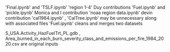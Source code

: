 'Final.ipynb' and 'TSLF.ipynb' 'region 1-4' Duy contributions
'Fuel.ipynb' and 'pickle.ipynb' Monica and I contribution
'noaa region data.ipynb' devin contribution
'cal1984.ipynb' , 'CalTree.ipynb' may be unnecessary along with associated files
'Fuel.ipynb' cleans and merges two datasets

S_USA.Activity_HazFuelTrt_PL.gdb , Area_burned_in_each_burn_severity_class_and_emissions_per_fire_1984_2020.csv
are original inputs